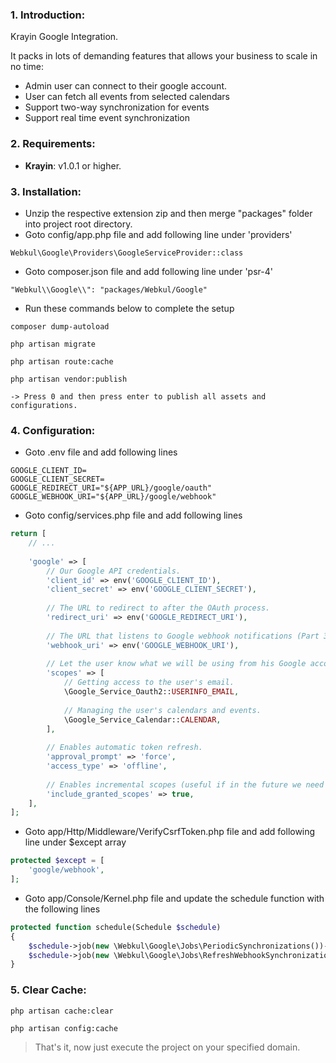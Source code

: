 ### 1. Introduction:

Krayin Google Integration.

It packs in lots of demanding features that allows your business to scale in no time:

* Admin user can connect to their google account.
* User can fetch all events from selected calendars
* Support two-way synchronization for events
* Support real time event synchronization


### 2. Requirements:

* **Krayin**: v1.0.1 or higher.


### 3. Installation:

* Unzip the respective extension zip and then merge "packages" folder into project root directory.
* Goto config/app.php file and add following line under 'providers'

~~~
Webkul\Google\Providers\GoogleServiceProvider::class
~~~

* Goto composer.json file and add following line under 'psr-4'

~~~
"Webkul\\Google\\": "packages/Webkul/Google"
~~~

* Run these commands below to complete the setup

~~~
composer dump-autoload
~~~

~~~
php artisan migrate
~~~

~~~
php artisan route:cache
~~~

~~~
php artisan vendor:publish

-> Press 0 and then press enter to publish all assets and configurations.
~~~


### 4. Configuration:

* Goto .env file and add following lines

```.env
GOOGLE_CLIENT_ID=
GOOGLE_CLIENT_SECRET=
GOOGLE_REDIRECT_URI="${APP_URL}/google/oauth"
GOOGLE_WEBHOOK_URI="${APP_URL}/google/webhook"
```

* Goto config/services.php file and add following lines

```php
return [
    // ...
    
    'google' => [
        // Our Google API credentials.
        'client_id' => env('GOOGLE_CLIENT_ID'),
        'client_secret' => env('GOOGLE_CLIENT_SECRET'),
        
        // The URL to redirect to after the OAuth process.
        'redirect_uri' => env('GOOGLE_REDIRECT_URI'),
        
        // The URL that listens to Google webhook notifications (Part 3).
        'webhook_uri' => env('GOOGLE_WEBHOOK_URI'),
        
        // Let the user know what we will be using from his Google account.
        'scopes' => [
            // Getting access to the user's email.
            \Google_Service_Oauth2::USERINFO_EMAIL,
            
            // Managing the user's calendars and events.
            \Google_Service_Calendar::CALENDAR,
        ],
        
        // Enables automatic token refresh.
        'approval_prompt' => 'force',
        'access_type' => 'offline',
        
        // Enables incremental scopes (useful if in the future we need access to another type of data).
        'include_granted_scopes' => true,
    ],
];
```

* Goto app/Http/Middleware/VerifyCsrfToken.php file and add following line under $except array

```php
protected $except = [
    'google/webhook',
];
```

* Goto app/Console/Kernel.php file and update the schedule function with the following lines

```php
protected function schedule(Schedule $schedule)
{
    $schedule->job(new \Webkul\Google\Jobs\PeriodicSynchronizations())->everyFifteenMinutes();
    $schedule->job(new \Webkul\Google\Jobs\RefreshWebhookSynchronizations())->daily();
}
```

### 5. Clear Cache:
~~~
php artisan cache:clear

php artisan config:cache
~~~


> That's it, now just execute the project on your specified domain.
